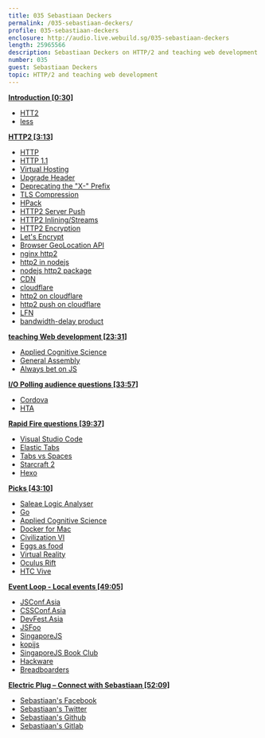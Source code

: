 ```yaml
---
title: 035 Sebastiaan Deckers
permalink: /035-sebastiaan-deckers/
profile: 035-sebastiaan-deckers
enclosure: http://audio.live.webuild.sg/035-sebastiaan-deckers
length: 25965566
description: Sebastiaan Deckers on HTTP/2 and teaching web development.
number: 035
guest: Sebastiaan Deckers
topic: HTTP/2 and teaching web development
---
```


**[Introduction [0:30]](#t=0:30)**

- [HTT2](https://en.wikipedia.org/wiki/HTTP/2)
- [less](http://lesscss.org/)

**[HTTP2 [3:13]](#t=3:13)**

- [HTTP](https://www.w3.org/Protocols/)
- [HTTP 1.1](http://www8.org/w8-papers/5c-protocols/key/key.html)
- [Virtual Hosting](https://httpd.apache.org/docs/2.0/vhosts/name-based.html)
- [Upgrade Header](https://developer.mozilla.org/en-US/docs/Web/HTTP/Protocol_upgrade_mechanism)
- [Deprecating the "X-" Prefix](https://tools.ietf.org/html/rfc6648)
- [TLS Compression](https://www.ietf.org/rfc/rfc3749.txt)
- [HPack](https://http2.github.io/http2-spec/compression.html)
- [HTTP2 Server Push](https://en.wikipedia.org/wiki/HTTP/2_Server_Push)
- [HTTP2 Inlining/Streams](https://http2.github.io/http2-spec/#StreamsLayer)
- [HTTP2 Encryption](https://en.wikipedia.org/wiki/HTTP/2#Encryption)
- [Let's Encrypt](https://letsencrypt.org/)
- [Browser GeoLocation API](https://developer.mozilla.org/en-US/docs/Web/API/Geolocation/Using_geolocation)
- [nginx http2](https://www.nginx.com/blog/http2-module-nginx/)
- [http2 in nodejs](https://github.com/nodejs/NG/issues/8)
- [nodejs http2 package](https://github.com/molnarg/node-http2)
- [CDN](https://en.wikipedia.org/wiki/Content_delivery_network)
- [cloudflare](http://cloudflare.com/)
- [http2 on cloudflare](https://www.cloudflare.com/http2/)
- [http2 push on cloudflare](https://blog.cloudflare.com/announcing-support-for-http-2-server-push-2/)
- [LFN](https://scrutin.wordpress.com/2007/04/30/elephants-on-the-network-lfns-long-fat-networks-bandwidth-versus-latency/)
- [bandwidth-delay product](https://en.wikipedia.org/wiki/Bandwidth-delay_product)

**[teaching Web development [23:31]](#t=23:31)**

- [Applied Cognitive Science](http://www.appliedcognitivescience.com/)
- [General Assembly](https://generalassemb.ly/)
- [Always bet on JS](http://www.slideshare.net/BrendanEich/capitol-js)

**[I/O Polling audience questions [33:57]](#t=33:57)**

- [Cordova](https://cordova.apache.org/)
- [HTA](https://en.wikipedia.org/wiki/HTML_Application)

**[Rapid Fire questions [39:37]](#t=39:37)**

- [Visual Studio Code](https://code.visualstudio.com/)
- [Elastic Tabs](http://nickgravgaard.com/elastic-tabstops/)
- [Tabs vs Spaces](https://medium.com/@hoffa/400-000-github-repositories-1-billion-files-14-terabytes-of-code-spaces-or-tabs-7cfe0b5dd7fd#.1nl17d6bs)
- [Starcraft 2](http://us.battle.net/sc2/en/)
- [Hexo](https://hexo.io/)

**[Picks [43:10]](#t=43:10)**

- [Saleae Logic Analyser](https://www.saleae.com/)
- [Go](https://golang.org)
- [Applied Cognitive Science](http://www.appliedcognitivescience.com/)
- [Docker for Mac](https://docs.docker.com/engine/installation/mac/)
- [Civilization VI](https://civilization.com/)
- [Eggs as food](https://en.wikipedia.org/wiki/Egg_as_food)
- [Virtual Reality](https://en.wikipedia.org/wiki/Virtual_reality)
- [Oculus Rift](https://www3.oculus.com/en-us/rift/)
- [HTC Vive](https://www.vive.com/us/)

**[Event Loop - Local events [49:05]](#t=49:05)**

- [JSConf.Asia](http://jsconf.asia/)
- [CSSConf.Asia](http://cssconf.asia/)
- [DevFest.Asia](https://devfest.asia/)
- [JSFoo](https://jsfoo.in/)
- [SingaporeJS](https://www.meetup.com/Singapore-JS/)
- [kopijs](https://kopijs.org/)
- [SingaporeJS Book Club](https://www.meetup.com/Singapore-JS/events/233684166/)
- [Hackware](https://www.meetup.com/hackware/)
- [Breadboarders](http://breadboarders.slack.com/)


**[Electric Plug  – Connect with Sebastiaan [52:09]](#t=52:09)**

- [Sebastiaan's Facebook](https://www.facebook.com/sebastiaan.deckers)
- [Sebastiaan's Twitter](https://www.twitter.com/cbas)
- [Sebastiaan's Github](https://github.com/cbas)
- [Sebastiaan's Gitlab](https://gitlab.com/u/sebdeckers)
